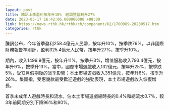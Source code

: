 ```yaml
---
layout: post
title: 騰訊上季盈利按年升10%　經調整盈利升27%
date: 2023-05-17 16:42:06.000000000 +08:00
link: https://news.rthk.hk/rthk/ch/component/k2/1700989-20230517.htm
categories: rthk
---
```


騰訊公布，今年首季盈利258.4億元人民幣，按年升10%，按季跌76%。以非國際財務報告準則計，盈利325.4億元人民幣，按年升27%，按季升10%。

期內，收入1499.9億元，按年升11%，按季升3%，增值服務收入793.4億元，按年升9%，按季升13%，當中，國際市場遊戲收入132億元，按年升25%，按季跌5%，受12月假期後的淡季影響；本土市場遊戲收入351億元，按年升6%，按季升26%。集團指，受惠幾款最受歡迎遊戲的強勁表現，本土市場遊戲收入恢復增長。

首季未成年人遊戲時長和流水，佔本土市場遊戲總時長的0.4%和總流水0.7%，較3年前同期分別下降96%和90%。

